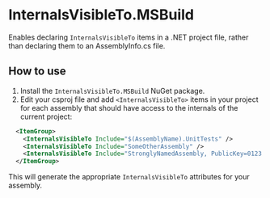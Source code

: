 # InternalsVisibleTo.MSBuild

Enables declaring `InternalsVisibleTo` items in a .NET project file, rather than declaring them to an AssemblyInfo.cs file.

## How to use

1. Install the `InternalsVisibleTo.MSBuild` NuGet package.
2. Edit your csproj file and add `<InternalsVisibleTo>` items in your project for each assembly that should have access
to the internals of the current project:

```xml
  <ItemGroup>
    <InternalsVisibleTo Include="$(AssemblyName).UnitTests" />
    <InternalsVisibleTo Include="SomeOtherAssembly" />
    <InternalsVisibleTo Include="StronglyNamedAssembly, PublicKey=0123....." />
  </ItemGroup>
```

This will generate the appropriate `InternalsVisibleTo` attributes for your assembly.
